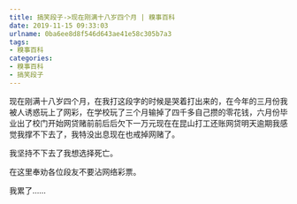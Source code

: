```yaml
---
title: 搞笑段子->现在刚满十八岁四个月 | 糗事百科
date: 2019-11-15 09:33:03
urlname: 0ba6ee8d8f546d643ae41e58c305b7a3
tags: 
- 糗事百科
categories:
- 糗事百科
- 搞笑段子
---
```

现在刚满十八岁四个月，在我打这段字的时候是哭着打出来的，在今年的三月份我被人诱惑玩上了网彩，在学校玩了三个月输掉了四千多自己攒的零花钱，六月份毕业出了校门开始网贷赌前前后后欠下一万元现在在昆山打工还账网贷明天逾期我感觉我撑不下去了，我特没出息现在也戒掉网赌了。

我坚持不下去了我想选择死亡。

在这里奉劝各位段友不要沾网络彩票。

我累了……


